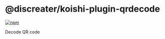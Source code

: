 # @discreater/koishi-plugin-qrdecode

[![npm](https://img.shields.io/npm/v/@discreater/koishi-plugin-qrdecode?style=flat-square)](https://www.npmjs.com/package/@discreater/koishi-plugin-qrdecode)

Decode QR code
